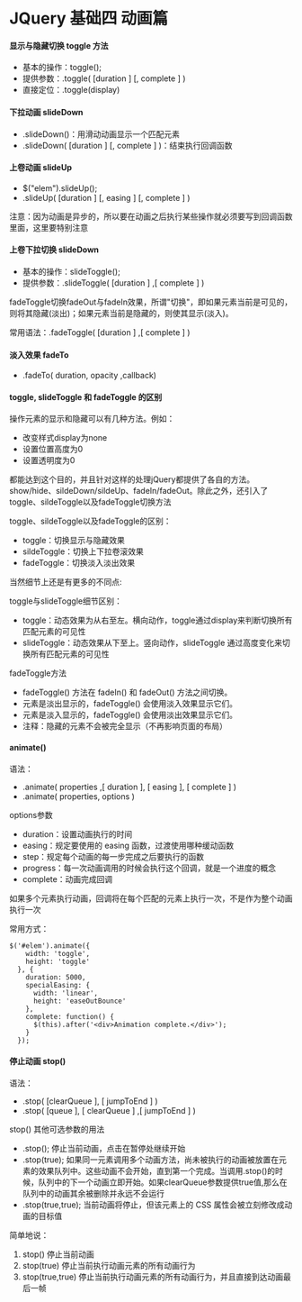 # JQuery 基础四 动画篇

#### 显示与隐藏切换 toggle 方法

- 基本的操作：toggle();
- 提供参数：.toggle( [duration ] [, complete ] )
- 直接定位：.toggle(display)

#### 下拉动画 slideDown

- .slideDown()：用滑动动画显示一个匹配元素
- .slideDown( [duration ] [, complete ] )：结束执行回调函数

#### 上卷动画 slideUp

- $("elem").slideUp();
- .slideUp( [duration ] [, easing ] [, complete ] )

注意：因为动画是异步的，所以要在动画之后执行某些操作就必须要写到回调函数里面，这里要特别注意

#### 上卷下拉切换 slideDown

- 基本的操作：slideToggle();
- 提供参数：.slideToggle( [duration ] ,[ complete ] )

fadeToggle切换fadeOut与fadeIn效果，所谓"切换"，即如果元素当前是可见的，则将其隐藏(淡出)；如果元素当前是隐藏的，则使其显示(淡入)。

常用语法：.fadeToggle( [duration ] ,[ complete ] )

#### 淡入效果 fadeTo

- .fadeTo( duration, opacity ,callback)

#### toggle, slideToggle 和 fadeToggle 的区别

操作元素的显示和隐藏可以有几种方法。例如：

- 改变样式display为none
- 设置位置高度为0
- 设置透明度为0

都能达到这个目的，并且针对这样的处理jQuery都提供了各自的方法。show/hide、sildeDown/sildeUp、fadeIn/fadeOut。除此之外，还引入了toggle、sildeToggle以及fadeToggle切换方法

toggle、sildeToggle以及fadeToggle的区别：

- toggle：切换显示与隐藏效果
- sildeToggle：切换上下拉卷滚效果
- fadeToggle：切换淡入淡出效果

当然细节上还是有更多的不同点:

toggle与slideToggle细节区别：

- toggle：动态效果为从右至左。横向动作，toggle通过display来判断切换所有匹配元素的可见性
- slideToggle：动态效果从下至上。竖向动作，slideToggle 通过高度变化来切换所有匹配元素的可见性

fadeToggle方法

- fadeToggle() 方法在 fadeIn() 和 fadeOut() 方法之间切换。
- 元素是淡出显示的，fadeToggle() 会使用淡入效果显示它们。
- 元素是淡入显示的，fadeToggle() 会使用淡出效果显示它们。
- 注释：隐藏的元素不会被完全显示（不再影响页面的布局）

#### animate()

语法：

- .animate( properties ,[ duration ], [ easing ], [ complete ] )
- .animate( properties, options )

options参数

- duration：设置动画执行的时间
- easing：规定要使用的 easing 函数，过渡使用哪种缓动函数
- step：规定每个动画的每一步完成之后要执行的函数
- progress：每一次动画调用的时候会执行这个回调，就是一个进度的概念
- complete：动画完成回调

如果多个元素执行动画，回调将在每个匹配的元素上执行一次，不是作为整个动画执行一次

常用方式：

    $('#elem').animate({
        width: 'toggle',  
        height: 'toggle'
      }, {
        duration: 5000,
        specialEasing: {
          width: 'linear',
          height: 'easeOutBounce'
        },
        complete: function() {
          $(this).after('<div>Animation complete.</div>');
        }
      });

#### 停止动画 stop()

语法：

- .stop( [clearQueue ], [ jumpToEnd ] )
- .stop( [queue ], [ clearQueue ] ,[ jumpToEnd ] )

stop() 其他可选参数的用法

- .stop(); 停止当前动画，点击在暂停处继续开始
- .stop(true); 如果同一元素调用多个动画方法，尚未被执行的动画被放置在元素的效果队列中。这些动画不会开始，直到第一个完成。当调用.stop()的时候，队列中的下一个动画立即开始。如果clearQueue参数提供true值,那么在队列中的动画其余被删除并永远不会运行
- .stop(true,true); 当前动画将停止，但该元素上的 CSS 属性会被立刻修改成动画的目标值

简单地说：

1. stop()  停止当前动画
2. stop(true)  停止当前执行动画元素的所有动画行为
3. stop(true,true)  停止当前执行动画元素的所有动画行为，并且直接到达动画最后一帧
